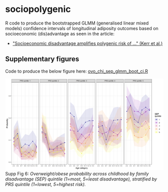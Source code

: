 # sociopolygenic

R code to produce the bootstrapped GLMM (generalised linear mixed models) confidence intervals of longitudinal adiposity outcomes based on socioeconomic (dis)advantage as seen in the article:

* ["Socioeconomic disadvantage amplifies polygenic risk of ..." (Kerr et al.)](https://linktocome.com)


## Supplementary figures

Code to produce the below figure here: [ovo_chi_sep_glmm_boot_ci.R](https://github.com/tystan/sociopolygenic/blob/main/ovo_chi_sep_glmm_boot_ci.R)

![](https://github.com/tystan/sociopolygenic/blob/main/fig/supp_fig_6.png)
Supp Fig 6: *Overweight/obese probability across childhood by family 
disadvantage (SEP) quintile (1=most, 5=least disadvantage), stratified 
by PRS quintile (1=lowest, 5=highest risk).*




